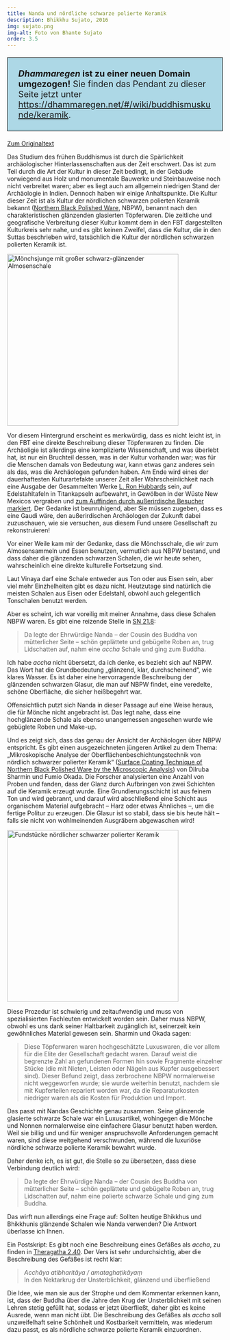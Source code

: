 ```yaml
---
title: Nanda und nördliche schwarze polierte Keramik
description: Bhikkhu Sujato, 2016
img: sujato.png
img-alt: Foto von Bhante Sujato
order: 3.5
---
```


<p style="padding: 25px;
  border: thin solid black;
  background-color: lightblue;
  padding: 25px;
  font-size: 20px;"
><b><em>Dhammaregen</em> ist zu einer neuen Domain umgezogen!</b> Sie finden das Pendant zu dieser Seite jetzt unter <a href="https://dhammaregen.net/#/wiki/buddhismuskunde/keramik">https://dhammaregen.net/#/wiki/buddhismuskunde/keramik</a>.
</p>

[Zum Originaltext](https://discourse.suttacentral.net/t/nanda-and-northern-black-polished-ware/2919)

Das Studium des frühen Buddhismus ist durch die Spärlichkeit archäologischer Hinterlassenschaften aus der Zeit erschwert. Das ist zum Teil durch die Art der Kultur in dieser Zeit bedingt, in der Gebäude vorwiegend aus Holz und monumentale Bauwerke und Steinbauweise noch nicht verbreitet waren; aber es liegt auch am allgemein niedrigen Stand der Archäologie in Indien. Dennoch haben wir einige Anhaltspunkte. Die Kultur dieser Zeit ist als Kultur der nördlichen schwarzen polierten Keramik bekannt ([Northern Black Polished Ware](https://en.wikipedia.org/wiki/Northern_Black_Polished_Ware), NBPW), benannt nach den charakteristischen glänzenden glasierten Töpferwaren. Die zeitliche und geografische Verbreitung dieser Kultur kommt dem in den FBT dargestellten Kulturkreis sehr nahe, und es gibt keinen Zweifel, dass die Kultur, die in den Suttas beschrieben wird, tatsächlich die Kultur der nördlichen schwarzen polierten Keramik ist.

<a href="https://scdd.sfo2.cdn.digitaloceanspaces.com/uploads/original/2X/3/3f5b492c916af3aaefb8c0882bb2012b691e9899.jpg"><img height="400" alt="Mönchsjunge mit großer schwarz-glänzender Almosenschale" src="https://scdd.sfo2.cdn.digitaloceanspaces.com/uploads/original/2X/3/3f5b492c916af3aaefb8c0882bb2012b691e9899.jpg"></a>

Vor diesem Hintergrund erscheint es merkwürdig, dass es nicht leicht ist, in den FBT eine direkte Beschreibung dieser Töpferwaren zu finden. Die Archäoligie ist allerdings eine komplizierte Wissenschaft, und was überlebt hat, ist nur ein Bruchteil dessen, was in der Kultur vorhanden war; was für die Menschen damals von Bedeutung war, kann etwas ganz anderes sein als das, was die Archäologen gefunden haben. Am Ende wird eines der dauerhaftesten Kulturartefakte unserer Zeit aller Wahrscheinlichkeit nach eine Ausgabe der Gesammelten Werke [L. Ron Hubbards](https://de.wikipedia.org/wiki/L._Ron_Hubbard) sein, auf Edelstahltafeln in Titankapseln aufbewahrt, in Gewölben in der Wüste New Mexicos vergraben und [zum Auffinden durch außerirdische Besucher markiert](https://www.wikiwand.com/en/Trementina_Base). Der Gedanke ist beunruhigend, aber Sie müssen zugeben, dass es eine Gaudi wäre, den außerirdischen Archäologen der Zukunft dabei zuzuschauen, wie sie versuchen, aus diesem Fund unsere Gesellschaft zu rekonstruieren!

Vor einer Weile kam mir der Gedanke, dass die Mönchsschale, die wir zum Almosensammeln und Essen benutzen, vermutlich aus NBPW bestand, und dass daher die glänzenden schwarzen Schalen, die wir heute sehen, wahrscheinlich eine direkte kulturelle Fortsetzung sind.

Laut Vinaya darf eine Schale entweder aus Ton oder aus Eisen sein, aber viel mehr Einzhelheiten gibt es dazu nicht. Heutzutage sind natürlich die meisten Schalen aus Eisen oder Edelstahl, obwohl auch gelegentlich Tonschalen benutzt werden.

Aber es scheint, ich war voreilig mit meiner Annahme, dass diese Schalen NBPW waren.  Es gibt eine reizende Stelle in [SN 21.8](/suttas/#sn21.8/de/sabbamitta:0.1):

>Da legte der Ehrwürdige Nanda – der Cousin des Buddha von mütterlicher Seite – schön geplättete und gebügelte Roben an, trug Lidschatten auf, nahm eine *accha* Schale und ging zum Buddha.

Ich habe *accha* nicht übersetzt, da ich denke, es bezieht sich auf NBPW. Das Wort hat die Grundbedeutung „glänzend, klar, durchscheinend“, wie klares Wasser. Es ist daher eine hervorragende Beschreibung der glänzenden schwarzen Glasur, die man auf NBPW findet, eine veredelte, schöne Oberfläche, die sicher heißbegehrt war.

Offensichtlich putzt sich Nanda in dieser Passage auf eine Weise heraus, die für Mönche nicht angebracht ist. Das legt nahe, dass eine hochglänzende Schale als ebenso unangemessen angesehen wurde wie gebüglete Roben und Make-up.

Und es zeigt sich, dass das genau der Ansicht der Archäologen über NBPW entspricht. Es gibt einen ausgezeichneten jüngeren Artikel zu dem Thema: „Mikroskopische Analyse der Oberflächenbeschichtungstechnik von nördlich schwarzer polierter Keramik“ ([Surface Coating Technique of Northern Black Polished Ware by the Microscopic Analysis](http://www.ancient-asia-journal.com/articles/10.5334/aa.12305/)) von Dilruba Sharmin und Fumio Okada. Die Forscher analysierten eine Anzahl von Proben und fanden, dass der Glanz durch Aufbringen von zwei Schichten auf die Keramik erzeugt wurde.  Eine Grundierungsschicht ist aus feinem Ton und wird gebrannt, und darauf wird abschließend eine Schicht aus organischem Material aufgebracht – Harz oder etwas Ähnliches –, um die fertige Politur zu erzeugen. Die Glasur ist so stabil, dass sie bis heute hält – falls sie nicht von wohlmeinenden Ausgräbern abgewaschen wird!

<a title="Nördliche schwarze polierte Keramik, aus: Ancient Asia, https://www.ancient-asia-journal.com/articles/10.5334/aa.12305/" href="https://scdd.sfo2.cdn.digitaloceanspaces.com/uploads/original/2X/a/ae8cb8ce24dd195ef96dceaf119e63bb0c9f6854.jpg"><img height="400" alt="Fundstücke nördlicher schwarzer polierter Keramik" src="https://scdd.sfo2.cdn.digitaloceanspaces.com/uploads/original/2X/a/ae8cb8ce24dd195ef96dceaf119e63bb0c9f6854.jpg"></a>

Diese Prozedur ist schwierig und zeitaufwendig und muss von spezialisierten Fachleuten entwickelt worden sein. Daher muss NBPW, obwohl es uns dank seiner Haltbarkeit zugänglich ist, seinerzeit kein gewöhnliches Material gewesen sein. Sharmin und Okada sagen:

>Diese Töpferwaren waren hochgeschätzte Luxuswaren, die vor allem für die Elite der Gesellschaft gedacht waren. Darauf weist die begrenzte Zahl an gefundenen Formen hin sowie Fragmente einzelner Stücke (die mit Nieten, Leisten oder Nägeln aus Kupfer ausgebessert sind). Dieser Befund zeigt, dass zerbrochene NBPW normalerweise nicht weggeworfen wurde; sie wurde weiterhin benutzt, nachdem sie mit Kupferteilen repariert worden war, da die Reparaturkosten niedriger waren als die Kosten für Produktion und Import.

Das passt mit Nandas Geschichte genau zusammen. Seine glänzende glasierte schwarze Schale war ein Luxusartikel, wohingegen die Mönche und Nonnen normalerweise eine einfachere Glasur benutzt haben werden. Weil sie billig und und für weniger anspruchsvolle Anforderungen gemacht waren, sind diese weitgehend verschwunden, während die luxuriöse nördliche schwarze polierte Keramik bewahrt wurde.

Daher denke ich, es ist gut, die Stelle so zu übersetzen, dass diese Verbindung deutlich wird:

>Da legte der Ehrwürdige Nanda – der Cousin des Buddha von mütterlicher Seite – schön geplättete und gebügelte Roben an, trug Lidschatten auf, nahm eine polierte schwarze Schale und ging zum Buddha.

Das wirft nun allerdings eine Frage auf: Sollten heutige Bhikkhus und Bhikkhunis glänzende Schalen wie Nanda verwenden? Die Antwort überlasse ich Ihnen.

Ein Postskript: Es gibt noch eine Beschreibung eines Gefäßes als *accha*, zu finden in [Theragatha 2.40](/suttas/#thag2.40/de/sabbamitta:0.1). Der Vers ist sehr undurchsichtig, aber die Beschreibung des Gefäßes ist recht klar:

>*Acchāya atibharitāya / amataghaṭikāyaṃ*  
>In den Nektarkrug der Unsterblichkeit, glänzend und überfließend

Die Idee, wie man sie aus der Strophe und dem Kommentar erkennen kann, ist, dass der Buddha über die Jahre den Krug der Unsterblichkeit mit seinen Lehren stetig gefüllt hat, sodass er jetzt überfließt, daher gibt es keine Ausrede, wenn man nicht übt. Die Beschreibung des Gefäßes als *accha* soll unzweifelhaft seine Schönheit und Kostbarkeit vermitteln, was wiederum dazu passt, es als nördliche schwarze polierte Keramik einzuordnen.
